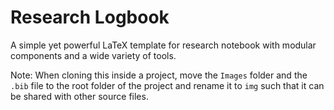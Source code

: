 # Research Logbook

A simple yet powerful LaTeX template for research notebook with modular components and a wide variety of tools.

Note: When cloning this inside a project, move the `Images` folder and the `.bib` file to the root folder of the project and rename it to `img` such that it can be shared with other source files.
